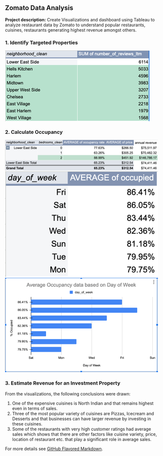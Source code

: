 ## Zomato Data Analysis

**Project description:** Create Visualizations and dashboard using Tableau to analyze restaurant data by Zomato to understand popular restaurants, cuisines, restaurants generating highest revenue amongst others.

### 1. Identify Targeted Properties



<img src="images/Targeted Properties.png?raw=true"/>

### 2. Calculate Occupancy



<img src="images/Average Price:Occupancy Rate.png?raw=true"/>

<img src="images/Occupancy by DayOfWeek.png?raw=true"/>

<img src="images/Average Occupancy per DayOfWeek.png?raw=true"/>

### 3. Estimate Revenue for an Investment Property



From the visualizations, the following conclusions were drawn:

1. One of the expensive cuisines is North Indian and that remains highest even in terms of sales.
2. Three of the most popular variety of cuisines are Pizzas, Icecream and Desserts and that businesses can have larger revenue by investing in these cuisines.
3. Some of the restaurants with very high customer ratings had average sales which shows that there are other factors like cuisine variety, price, location of restaurant etc. that play a significant role in average sales.


For more details see [GitHub Flavored Markdown](https://guides.github.com/features/mastering-markdown/).

